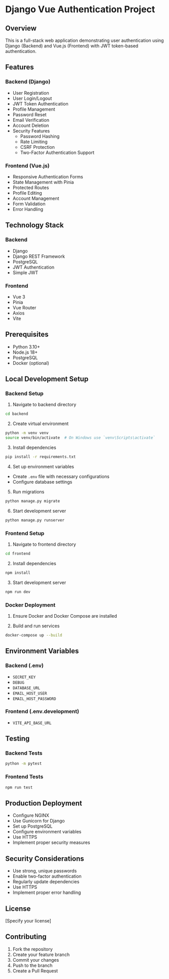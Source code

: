 # Django Vue Authentication Project

## Overview

This is a full-stack web application demonstrating user authentication using Django (Backend) and Vue.js (Frontend) with JWT token-based authentication.

## Features

### Backend (Django)
- User Registration
- User Login/Logout
- JWT Token Authentication
- Profile Management
- Password Reset
- Email Verification
- Account Deletion
- Security Features
  - Password Hashing
  - Rate Limiting
  - CSRF Protection
  - Two-Factor Authentication Support

### Frontend (Vue.js)
- Responsive Authentication Forms
- State Management with Pinia
- Protected Routes
- Profile Editing
- Account Management
- Form Validation
- Error Handling

## Technology Stack

### Backend
- Django
- Django REST Framework
- PostgreSQL
- JWT Authentication
- Simple JWT

### Frontend
- Vue 3
- Pinia
- Vue Router
- Axios
- Vite

## Prerequisites

- Python 3.10+
- Node.js 18+
- PostgreSQL
- Docker (optional)

## Local Development Setup

### Backend Setup

1. Navigate to backend directory
```bash
cd backend
```

2. Create virtual environment
```bash
python -m venv venv
source venv/bin/activate  # On Windows use `venv\Scripts\activate`
```

3. Install dependencies
```bash
pip install -r requirements.txt
```

4. Set up environment variables
- Create `.env` file with necessary configurations
- Configure database settings

5. Run migrations
```bash
python manage.py migrate
```

6. Start development server
```bash
python manage.py runserver
```

### Frontend Setup

1. Navigate to frontend directory
```bash
cd frontend
```

2. Install dependencies
```bash
npm install
```

3. Start development server
```bash
npm run dev
```

### Docker Deployment

1. Ensure Docker and Docker Compose are installed

2. Build and run services
```bash
docker-compose up --build
```

## Environment Variables

### Backend (.env)
- `SECRET_KEY`
- `DEBUG`
- `DATABASE_URL`
- `EMAIL_HOST_USER`
- `EMAIL_HOST_PASSWORD`

### Frontend (.env.development)
- `VITE_API_BASE_URL`

## Testing

### Backend Tests
```bash
python -m pytest
```

### Frontend Tests
```bash
npm run test
```

## Production Deployment

- Configure NGINX
- Use Gunicorn for Django
- Set up PostgreSQL
- Configure environment variables
- Use HTTPS
- Implement proper security measures

## Security Considerations

- Use strong, unique passwords
- Enable two-factor authentication
- Regularly update dependencies
- Use HTTPS
- Implement proper error handling

## License

[Specify your license]

## Contributing

1. Fork the repository
2. Create your feature branch
3. Commit your changes
4. Push to the branch
5. Create a Pull Request